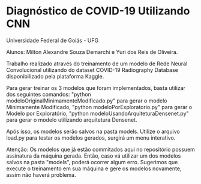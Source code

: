 # Diagnóstico de COVID-19 Utilizando CNN 

Universidade Federal de Goiás - UFG

Alunos: 
Milton Alexandre Souza Demarchi e Yuri dos Reis de Oliveira.

Trabalho realizado através do treinamento de um modelo de Rede Neural Convolucional utilizando do dataset COVID-19 Radiography Database disponibilizado pela plataforma Kaggle.

Para gerar treinar os 3 modelos que foram implementados, basta utilizar dos seguintes comandos:
"python modeloOriginalMinimamenteModificado.py" para gerar o modelo Minimamente Modificado,
"python modeloPorExploratorio.py" para gerar o Modelo por Exploratório,
"python modeloUsandoArquiteturaDensenet.py" para gerar o modelo utilizando arquitetura Densenet.

Após isso, os modelos serão salvos na pasta models. Utilize o arquivo load.py para testar os modelos gerados, surgirá um menu interativo.

Atenção: Os modelos que já estão commitados aqui no repositório possuem assinatura da máquina gerada. Então, caso vá utilizar um dos modelos salvos na pasta "models", poderá ocorrer algum erro. Sugerimos que execute o treinamento em sua máquina e gere os modelos novamente, assim não haverá problema.

